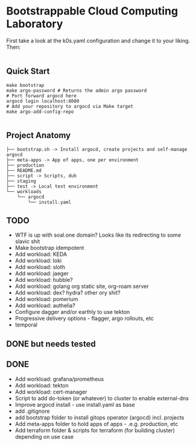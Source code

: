 # Bootstrappable Cloud Computing Laboratory

First take a look at the k0s.yaml configuration and change it to your liking.
Then:
```bash

```


## Quick Start

```
make bootstrap
make argo-password # Returns the admin argo password
# Port forward argocd here
argocd login localhost:8080
# Add your repository to argocd via Make target
make argo-add-config-repo


```

## Project Anatomy

```
├── bootstrap.sh -> Install argocd, create projects and self-manage argocd
├── meta-apps -> App of apps, one per environment
├── production
├── README.md
├── script -> Scripts, duh
├── staging
├── test -> Local test environment
└── workloads
    └── argocd
        └── install.yaml
```


## TODO
- WTF is up with soal.one domain? Looks like its redirecting to some slavic shit
- Make bootstrap idempotent
- Add workload: KEDA
- Add workload: loki
- Add workload: sloth
- Add workload: jaeger
- Add workload: hubble?
- Add workload: golang org static site, org-roam server
- Add workload: dex? hydra? other ory shit?
- Add workload: pomerium
- Add workload: authelia?
- Configure dagger and/or earthly to use tekton
- Progressive delivery options - flagger, argo rollouts, etc
- temporal
## DONE but needs tested


## DONE
- Add workload: grafana/prometheus
- Add workload: tekton
- Add workload: cert-manager
- Script to add do-token (or whatever) to cluster to enable external-dns
- Improve argocd install - use install.yaml as base
- add .gitignore
- add bootstrap folder to install gitops operator (argocd) incl. projects
- Add meta-apps folder to hold apps of apps - .e.g. production, etc
- Add terraform folder & scripts for terraform (for building cluster)
depending on use case
